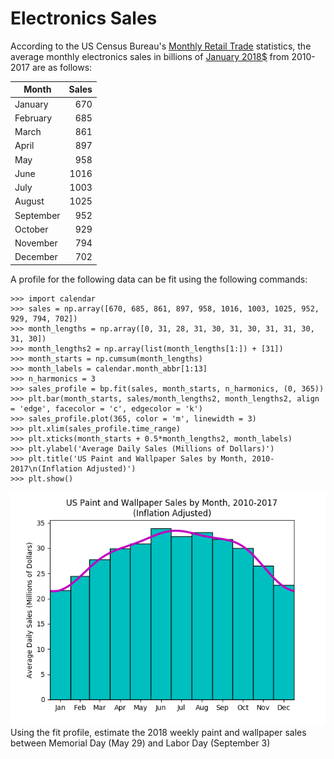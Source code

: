 # Electronics Sales
According to the US Census Bureau's [Monthly Retail Trade](https://www.census.gov/retail/index.html#mrts) statistics, the average monthly electronics sales in billions of [January 2018$](https://www.bls.gov/data/inflation_calculator.htm) from 2010-2017 are as follows:

|Month    |Sales|
|---------|----:|
|January  |670  |
|February |685  |
|March    |861  |
|April    |897  |
|May      |958  |
|June     |1016 |
|July     |1003 |
|August   |1025 |
|September|952  |
|October  |929  |
|November |794  |
|December |702  |

A profile for the following data can be fit using the following commands:
```
>>> import calendar
>>> sales = np.array([670, 685, 861, 897, 958, 1016, 1003, 1025, 952, 929, 794, 702])
>>> month_lengths = np.array([0, 31, 28, 31, 30, 31, 30, 31, 31, 30, 31, 30])
>>> month_lengths2 = np.array(list(month_lengths[1:]) + [31])
>>> month_starts = np.cumsum(month_lengths)
>>> month_labels = calendar.month_abbr[1:13]
>>> n_harmonics = 3
>>> sales_profile = bp.fit(sales, month_starts, n_harmonics, (0, 365))
>>> plt.bar(month_starts, sales/month_lengths2, month_lengths2, align = 'edge', facecolor = 'c', edgecolor = 'k')
>>> sales_profile.plot(365, color = 'm', linewidth = 3)
>>> plt.xlim(sales_profile.time_range)
>>> plt.xticks(month_starts + 0.5*month_lengths2, month_labels)
>>> plt.ylabel('Average Daily Sales (Millions of Dollars)')
>>> plt.title('US Paint and Wallpaper Sales by Month, 2010-2017\n(Inflation Adjusted)')
>>> plt.show()
```
![alt text](PaintSales.png "Paint Sales Profile vs Observed Data") <br />
Using the fit profile, estimate the 2018 weekly paint and wallpaper sales between Memorial Day (May 29) and Labor Day (September 3)


